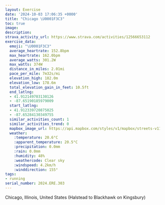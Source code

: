 ```yaml
---
layout: Exercise
date: '2024-10-03 17:06:35 +0000'
title: "Chicago \U0001F3C3"
toc: true
image:
description:
strava_activity_url: https://www.strava.com/activities/12566653112
exercise_data:
  emoji: "\U0001F3C3"
  average_heartrate: 152.8bpm
  max_heartrate: 162.0bpm
  average_watts: 301.2W
  max_watts: 374W
  distance_in_miles: 2.01mi
  pace_per_mile: 7m32s/mi
  elevation_high: 182.0m
  elevation_low: 178.6m
  total_elevation_gain_in_feet: 10.5ft
  end_latlng:
  - 41.912149703130126
  - -87.65190185979009
  start_latlng:
  - 41.912339720875025
  - -87.65284130349755
  similar_activities_count: 1
  similar_activities_trend: 0
  mapbox_image_url: https://api.mapbox.com/styles/v1/mapbox/streets-v11/static/path-5+787af2-1.0(qvx~Fxz~uOFFBP%3F%60ADpA%40bBPbAHJHHj%40%3F%60BA%7DA%3FhACNBPNT%40d%40Cb%40%40%60BEfA%40pCIlBAt%40EzAB~EIb%40AVGXIVOfA%7D%40rB%7BAv%40%7B%40FU%40aFCwBEw%40%40wACuABwAAwBBs%40GsCAqDESIG%5BBi%40CgBDq%40AQ%40ODKHCNFrB%3FXCNGL%5DRm%40d%40%7BAvAg%40V%5BZ_%40Z%5BNe%40b%40qCzB_D%60CsDtCmA%7C%40UFYAc%40BsAAw%40%40),pin-s-s+e5b22e(-87.65373,41.91097),pin-s-f+89ae00(-87.65298999999997,41.91078000000001)/auto/800x800?access_token=pk.eyJ1Ijoiam9zaGJlY2ttYW4iLCJhIjoiY205eWR2aDd1MWZ6djJrbXc4a3M0bWZleiJ9.XiG9OWkNcZk2QzjJbxLB4A
  weather:
    :temperature: 20.6°C
    :apparent_temperature: 20.5°C
    :precipitation: 0.0mm
    :rain: 0.0mm
    :humidity: 48%
    :weathercode: Clear sky
    :windspeed: 4.2km/h
    :winddirection: 155°
tags:
- running
serial_number: 2024.ERE.303
---
```

Chicago, Illinois, United States (Halstead to Blackhawk on Kingsbury)
